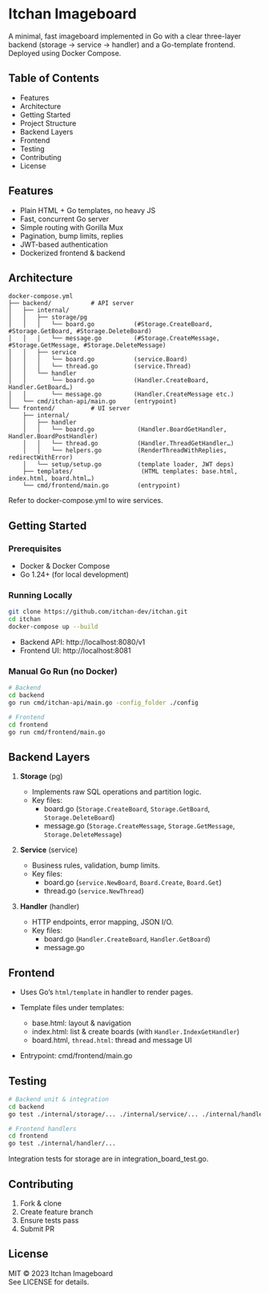 
# Itchan Imageboard

A minimal, fast imageboard implemented in Go with a clear three-layer backend (storage → service → handler) and a Go-template frontend. Deployed using Docker Compose.

## Table of Contents

- Features
- Architecture
- Getting Started
- Project Structure
- Backend Layers
- Frontend
- Testing
- Contributing
- License

## Features

- Plain HTML + Go templates, no heavy JS  
- Fast, concurrent Go server  
- Simple routing with Gorilla Mux  
- Pagination, bump limits, replies  
- JWT-based authentication  
- Dockerized frontend & backend  

## Architecture

```
docker-compose.yml
├── backend/           # API server
│   ├── internal/
│   │   ├── storage/pg
│   │   │   └── board.go           (#Storage.CreateBoard, #Storage.GetBoard, #Storage.DeleteBoard)
│   │   │   └── message.go         (#Storage.CreateMessage, #Storage.GetMessage, #Storage.DeleteMessage)
│   │   ├── service
│   │   │   └── board.go           (service.Board)
│   │   │   └── thread.go          (service.Thread)
│   │   └── handler
│   │       └── board.go           (Handler.CreateBoard, Handler.GetBoard…)
│   │       └── message.go         (Handler.CreateMessage etc.)
│   └── cmd/itchan-api/main.go     (entrypoint)
└── frontend/          # UI server
    ├── internal/
    │   ├── handler
    │   │   └── board.go            (Handler.BoardGetHandler, Handler.BoardPostHandler)
    │   │   └── thread.go           (Handler.ThreadGetHandler…)
    │   │   └── helpers.go          (RenderThreadWithReplies, redirectWithError)
    │   └── setup/setup.go          (template loader, JWT deps)
    ├── templates/                   (HTML templates: base.html, index.html, board.html…)
    └── cmd/frontend/main.go        (entrypoint)
```

Refer to docker-compose.yml to wire services.

## Getting Started

### Prerequisites

- Docker & Docker Compose  
- Go 1.24+ (for local development)

### Running Locally

```sh
git clone https://github.com/itchan-dev/itchan.git
cd itchan
docker-compose up --build
```

- Backend API: http://localhost:8080/v1  
- Frontend UI: http://localhost:8081  

### Manual Go Run (no Docker)

```sh
# Backend
cd backend
go run cmd/itchan-api/main.go -config_folder ./config

# Frontend
cd frontend
go run cmd/frontend/main.go
```

## Backend Layers

1. **Storage** (pg)  
   - Implements raw SQL operations and partition logic.  
   - Key files:  
     - board.go (`Storage.CreateBoard`, `Storage.GetBoard`, `Storage.DeleteBoard`)  
     - message.go (`Storage.CreateMessage`, `Storage.GetMessage`, `Storage.DeleteMessage`)  

2. **Service** (service)  
   - Business rules, validation, bump limits.  
   - Key files:  
     - board.go (`service.NewBoard`, `Board.Create`, `Board.Get`)  
     - thread.go (`service.NewThread`)  

3. **Handler** (handler)  
   - HTTP endpoints, error mapping, JSON I/O.  
   - Key files:  
     - board.go (`Handler.CreateBoard`, `Handler.GetBoard`)  
     - message.go  

## Frontend

- Uses Go’s `html/template` in handler to render pages.  
- Template files under templates:  
  - base.html: layout & navigation  
  - index.html: list & create boards (with `Handler.IndexGetHandler`)  
  - board.html, `thread.html`: thread and message UI  

- Entrypoint: cmd/frontend/main.go  

## Testing

```sh
# Backend unit & integration
cd backend
go test ./internal/storage/... ./internal/service/... ./internal/handler/...

# Frontend handlers
cd frontend
go test ./internal/handler/...
```

Integration tests for storage are in integration_board_test.go.

## Contributing

1. Fork & clone  
2. Create feature branch  
3. Ensure tests pass  
4. Submit PR  

## License

MIT &copy; 2023 Itchan Imageboard  
See LICENSE for details.